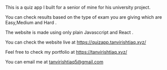 
This is a quiz app I built for a senior of mine for his university project.

You can check results based on the type of exam you are giving which are Easy,Medium and Hard .

The website is made using only plain Javasccript and React .

You can check the website live at https://quizapp.tanvirishtiaq.xyz/

Feel free to check my portfolio at https://tanvirishtiaq.xyz/

You can email me at tanvirishtiaq5@gmail.com